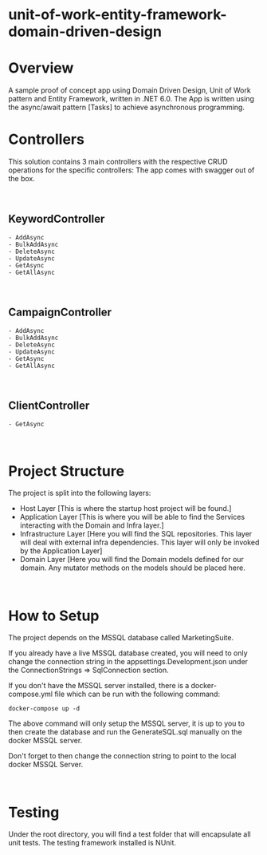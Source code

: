# unit-of-work-entity-framework-domain-driven-design
<h1>Overview</h1>

A sample proof of concept app using Domain Driven Design, Unit of Work pattern and Entity Framework, written in .NET 6.0. The App is written using the async/await pattern [Tasks] to achieve asynchronous programming.

<h1>Controllers</h1>

This solution contains 3 main controllers with the respective CRUD operations for the specific controllers:
The app comes with swagger out of the box.

<br>
<h2>KeywordController</h2>

    - AddAsync
    - BulkAddAsync
    - DeleteAsync
    - UpdateAsync
    - GetAsync
    - GetAllAsync

<br>
<h2>CampaignController</h2>

    - AddAsync
    - BulkAddAsync
    - DeleteAsync
    - UpdateAsync
    - GetAsync
    - GetAllAsync

<br>
<h2>ClientController</h2>

    - GetAsync

<br>
<h1>Project Structure</h1>

The project is split into the following layers:
- Host Layer [This is where the startup host project will be found.]
- Application Layer [This is where you will be able to find the Services interacting with the Domain and Infra layer.]
- Infrastructure Layer [Here you will find the SQL repositories. This layer will deal with external infra dependencies. This layer will only be invoked by the Application Layer]
- Domain Layer [Here you will find the Domain models defined for our domain. Any mutator methods on the models should be placed here.

<br>
<h1>How to Setup</h1>

The project depends on the MSSQL database called MarketingSuite.

If you already have a live MSSQL database created, you will need to only change the connection string in the appsettings.Development.json under the ConnectionStrings => SqlConnection section.

If you don't have the MSSQL server installed, there is a docker-compose.yml file which can be run with the following command:

```
docker-compose up -d
```

The above command will only setup the MSSQL server, it is up to you to then create the database and run the GenerateSQL.sql manually on the docker MSSQL server.

Don't forget to then change the connection string to point to the local docker MSSQL Server.

<br>
<h1>Testing</h1>
Under the root directory, you will find a test folder that will encapsulate all unit tests. The testing framework installed is NUnit.
